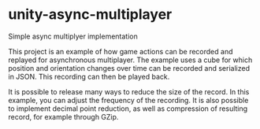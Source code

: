 # unity-async-multiplayer
Simple async multiplyer implementation

This project is an example of how game actions can be recorded and replayed for asynchronous multiplayer. The example uses a cube for which position and orientation changes over time can be recorded and serialized in JSON. This recording can then be played back. 

It is possible to release many ways to reduce the size of the record. In this example, you can adjust the frequency of the recording. It is also possible to implement decimal point reduction, as well as compression of resulting record, for example through GZip.
